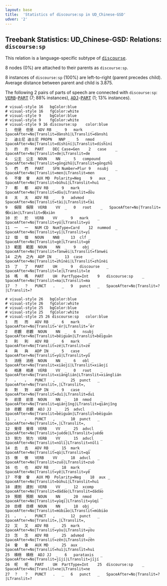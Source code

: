 ```yaml
---
layout: base
title:  'Statistics of discourse:sp in UD_Chinese-GSD'
udver: '2'
---
```


## Treebank Statistics: UD_Chinese-GSD: Relations: `discourse:sp`

This relation is a language-specific subtype of <tt><a href="zh_gsd-dep-discourse.html">discourse</a></tt>.

8 nodes (0%) are attached to their parents as `discourse:sp`.

8 instances of `discourse:sp` (100%) are left-to-right (parent precedes child).
Average distance between parent and child is 3.875.

The following 2 pairs of parts of speech are connected with `discourse:sp`: <tt><a href="zh_gsd-pos-VERB.html">VERB</a></tt>-<tt><a href="zh_gsd-pos-PART.html">PART</a></tt> (7; 88% instances), <tt><a href="zh_gsd-pos-ADJ.html">ADJ</a></tt>-<tt><a href="zh_gsd-pos-PART.html">PART</a></tt> (1; 13% instances).


~~~ conllu
# visual-style 16	bgColor:blue
# visual-style 16	fgColor:white
# visual-style 9	bgColor:blue
# visual-style 9	fgColor:white
# visual-style 9 16 discourse:sp	color:blue
1	但是	但是	ADV	RB	_	9	mark	_	SpaceAfter=No|Translit=dànshì|LTranslit=dànshì
2	迪士尼	迪士尼	PROPN	NNP	_	5	nmod	_	SpaceAfter=No|Translit=díshìní|LTranslit=díshìní
3	的	的	PART	DEC	Case=Gen	2	case	_	SpaceAfter=No|Translit=de|LTranslit=de
4	公主	公主	NOUN	NN	_	5	compound	_	SpaceAfter=No|Translit=gōngzhǔ|LTranslit=gōngzhǔ
5	們	們	PART	SFN	Number=Plur	9	nsubj	_	SpaceAfter=No|Translit=men|LTranslit=men
6	不會	會	AUX	MD	Polarity=Neg	9	aux	_	SpaceAfter=No|Translit=bùhuì|LTranslit=huì
7	都	都	ADV	RB	_	9	mark	_	SpaceAfter=No|Translit=dōu|LTranslit=dōu
8	太	太	ADV	RB	_	9	advmod	_	SpaceAfter=No|Translit=tài|LTranslit=tài
9	侷限	侷限	VERB	VV	_	0	root	_	SpaceAfter=No|Translit=侷xiàn|LTranslit=侷xiàn
10	於	於	VERB	VV	_	9	mark	_	SpaceAfter=No|Translit=yú|LTranslit=yú
11	一	一	NUM	CD	NumType=Card	12	nummod	_	SpaceAfter=No|Translit=yī|LTranslit=yī
12	個	個	NOUN	NNB	_	13	clf	_	SpaceAfter=No|Translit=gè|LTranslit=gè
13	範圍	範圍	NOUN	NN	_	9	obj	_	SpaceAfter=No|Translit=fànwéi|LTranslit=fànwéi
14	之內	之內	ADP	IN	_	13	case	_	SpaceAfter=No|Translit=zhīnèi|LTranslit=zhīnèi
15	了	了	PART	UH	_	9	discourse	_	SpaceAfter=No|Translit=le|LTranslit=le
16	嗎	嗎	PART	UH	PartType=Int	9	discourse:sp	_	SpaceAfter=No|Translit=ma|LTranslit=ma
17	？	？	PUNCT	.	_	9	punct	_	SpaceAfter=No|Translit=?|LTranslit=?

~~~


~~~ conllu
# visual-style 26	bgColor:blue
# visual-style 26	fgColor:white
# visual-style 25	bgColor:blue
# visual-style 25	fgColor:white
# visual-style 25 26 discourse:sp	color:blue
1	而	而	ADV	RB	_	6	mark	_	SpaceAfter=No|Translit='ér|LTranslit='ér
2	悲觀	悲觀	NOUN	NN	_	6	nsubj	_	SpaceAfter=No|Translit=bēiguān|LTranslit=bēiguān
3	則	則	ADV	RB	_	6	mark	_	SpaceAfter=No|Translit=zé|LTranslit=zé
4	與	與	ADP	IN	_	5	case	_	SpaceAfter=No|Translit=yǔ|LTranslit=yǔ
5	消極	消極	NOUN	NN	_	6	obl	_	SpaceAfter=No|Translit=xiāojí|LTranslit=xiāojí
6	相連	相連	VERB	VV	_	0	root	_	SpaceAfter=No|Translit=xiānglián|LTranslit=xiānglián
7	，	，	PUNCT	,	_	25	punct	_	SpaceAfter=No|Translit=,|LTranslit=,
8	對	對	ADP	IN	_	9	case	_	SpaceAfter=No|Translit=duì|LTranslit=duì
9	前景	前景	NOUN	NN	_	10	nmod	_	SpaceAfter=No|Translit=qiánjǐng|LTranslit=qiánjǐng
10	悲觀	悲觀	ADJ	JJ	_	25	advcl	_	SpaceAfter=No|Translit=bēiguān|LTranslit=bēiguān
11	，	，	PUNCT	,	_	10	punct	_	SpaceAfter=No|Translit=,|LTranslit=,
12	覺得	覺得	VERB	VV	_	25	advcl	_	SpaceAfter=No|Translit=juéde|LTranslit=juéde
13	努力	努力	VERB	VV	_	15	advcl	_	SpaceAfter=No|Translit=nǔlì|LTranslit=nǔlì
14	去	去	ADV	RB	_	15	mark	_	SpaceAfter=No|Translit=qù|LTranslit=qù
15	做	做	VERB	VV	_	18	advcl	_	SpaceAfter=No|Translit=zuò|LTranslit=zuò
16	也	也	ADV	RB	_	18	mark	_	SpaceAfter=No|Translit=yě|LTranslit=yě
17	不會	會	AUX	MD	Polarity=Neg	18	aux	_	SpaceAfter=No|Translit=bùhuì|LTranslit=huì
18	達到	達到	VERB	VV	_	12	xcomp	_	SpaceAfter=No|Translit=dádào|LTranslit=dádào
19	預期	預期	NOUN	NN	_	20	nmod	_	SpaceAfter=No|Translit=yùqī|LTranslit=yùqī
20	目標	目標	NOUN	NN	_	18	obj	_	SpaceAfter=No|Translit=mùbiāo|LTranslit=mùbiāo
21	，	，	PUNCT	,	_	12	punct	_	SpaceAfter=No|Translit=,|LTranslit=,
22	又	又	ADV	RB	_	25	mark	_	SpaceAfter=No|Translit=yòu|LTranslit=yòu
23	怎	怎	ADV	RB	_	25	advmod	_	SpaceAfter=No|Translit=zěn|LTranslit=zěn
24	會	會	AUX	MD	_	25	aux	_	SpaceAfter=No|Translit=huì|LTranslit=huì
25	積極	積極	ADJ	JJ	_	6	parataxis	_	SpaceAfter=No|Translit=jījí|LTranslit=jījí
26	呢	呢	PART	UH	PartType=Int	25	discourse:sp	_	SpaceAfter=No|Translit=ne|LTranslit=ne
27	？	？	PUNCT	.	_	6	punct	_	SpaceAfter=No|Translit=?|LTranslit=?

~~~


